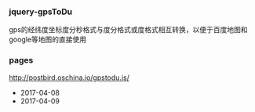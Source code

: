 ### jquery-gpsToDu
gps的经纬度坐标度分秒格式与度分格式或度格式相互转换，以便于百度地图和google等地图的直接使用
### pages
http://postbird.oschina.io/gpstodu.js/

- 2017-04-08
- 2017-04-09
